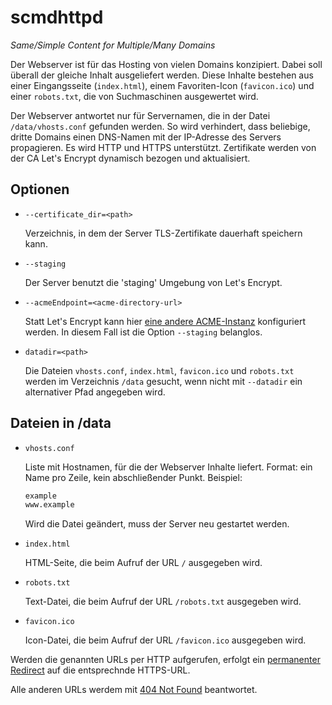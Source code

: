 # scmdhttpd

_Same/Simple Content for Multiple/Many Domains_

Der Webserver ist für das Hosting von vielen Domains konzipiert. Dabei soll
überall der gleiche Inhalt ausgeliefert werden. Diese Inhalte bestehen aus
einer Eingangsseite (`index.html`), einem Favoriten-Icon (`favicon.ico`) und
einer `robots.txt`, die von Suchmaschinen ausgewertet wird.

Der Webserver antwortet nur für Servernamen, die in der Datei
`/data/vhosts.conf` gefunden werden. So wird verhindert, dass beliebige, dritte
Domains einen DNS-Namen mit der IP-Adresse des Servers propagieren. Es wird
HTTP und HTTPS unterstützt. Zertifikate werden von der CA Let's Encrypt
dynamisch bezogen und aktualisiert.

## Optionen

* `--certificate_dir=<path>`

  Verzeichnis, in dem der Server TLS-Zertifikate dauerhaft speichern kann.

* `--staging`

  Der Server benutzt die 'staging' Umgebung von Let's Encrypt.

* `--acmeEndpoint=<acme-directory-url>`

  Statt Let's Encrypt kann hier [eine andere ACME-Instanz](https://tools.ietf.org/html/rfc8555#section-7.1.1)
  konfiguriert werden. In diesem Fall ist die Option `--staging` belanglos.

* `datadir=<path>` 

  Die Dateien `vhosts.conf`, `index.html`, `favicon.ico` und `robots.txt`
  werden im Verzeichnis `/data` gesucht, wenn nicht mit `--datadir` ein
  alternativer Pfad angegeben wird.

## Dateien in /data

* `vhosts.conf`

  Liste mit Hostnamen, für die der Webserver Inhalte liefert. Format: ein
  Name pro Zeile, kein abschließender Punkt. Beispiel:

  ```txt
  example
  www.example
  ```

  Wird die Datei geändert, muss der Server neu gestartet werden.

* `index.html`

  HTML-Seite, die beim Aufruf der URL `/` ausgegeben wird.

* `robots.txt`

  Text-Datei, die beim Aufruf der URL `/robots.txt` ausgegeben wird.

* `favicon.ico`

  Icon-Datei, die beim Aufruf der URL `/favicon.ico` ausgegeben wird.

Werden die genannten URLs per HTTP aufgerufen, erfolgt ein
[permanenter Redirect](https://tools.ietf.org/html/rfc7231#section-6.4.2)
auf die entsprechnde HTTPS-URL.

Alle anderen URLs werdem mit [404 Not Found](https://tools.ietf.org/html/rfc7231#section-6.5.4)
beantwortet.
